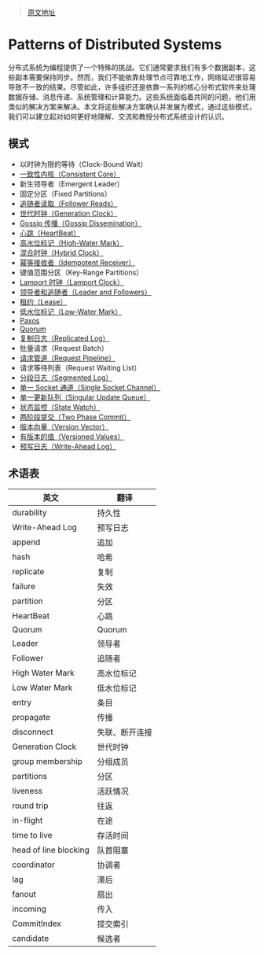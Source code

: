 > [原文地址](https://martinfowler.com/articles/patterns-of-distributed-systems/)

# Patterns of Distributed Systems

分布式系统为编程提供了一个特殊的挑战。它们通常要求我们有多个数据副本，这些副本需要保持同步。然而，我们不能依靠处理节点可靠地工作，网络延迟很容易导致不一致的结果。尽管如此，许多组织还是依靠一系列的核心分布式软件来处理数据存储、消息传递、系统管理和计算能力。这些系统面临着共同的问题，他们用类似的解决方案来解决。本文将这些解决方案确认并发展为模式，通过这些模式，我们可以建立起对如何更好地理解、交流和教授分布式系统设计的认识。

## 模式

- 以时钟为限的等待（Clock-Bound Wait）
- [一致性内核（Consistent Core）](content/consistent-core.md)
- 新生领导者（Emergent Leader）
- 固定分区（Fixed Partitions）
- [追随者读取（Follower Reads）](content/follower-reads.md)
- [世代时钟（Generation Clock）](content/generation-clock.md)
- [Gossip 传播（Gossip Dissemination）](content/gossip-dissemination.md)
- [心跳（HeartBeat）](content/heartbeat.md)
- [高水位标记（High-Water Mark）](content/high-water-mark.md)
- [混合时钟（Hybrid Clock）](content/hybrid-clock.md)
- [幂等接收者（Idempotent Receiver）](content/idempotent-receiver.md)
- 键值范围分区（Key-Range Partitions）
- [Lamport 时钟（Lamport Clock）](content/lamport-clock.md)
- [领导者和追随者（Leader and Followers）](content/leader-and-followers.md)
- [租约（Lease）](content/lease.md)
- [低水位标记（Low-Water Mark）](content/low-water-mark.md)
- [Paxos](content/paxos.md)
- [Quorum](content/quorum.md)
- [复制日志（Replicated Log）](content/replicated-log.md)
- 批量请求（Request Batch）
- [请求管道（Request Pipeline）](content/request-pipeline.md)
- 请求等待列表（Request Waiting List）
- [分段日志（Segmented Log）](content/segmented-log.md)
- [单一 Socket 通道（Single Socket Channel）](content/single-socket-channel.md)
- [单一更新队列（Singular Update Queue）](content/singular-update-queue.md)
- [状态监控（State Watch）](content/state-watch.md)
- [两阶段提交（Two Phase Commit）](content/two-phase-commit.md)
- [版本向量（Version Vector）](content/version-vector.md)
- [有版本的值（Versioned Values）](content/versioned-value.md)
- [预写日志（Write-Ahead Log）](content/write-ahead-log.md)

## 术语表

| 英文                  | 翻译           |
| --------------------- | -------------- |
| durability            | 持久性         |
| Write-Ahead Log       | 预写日志       |
| append                | 追加           |
| hash                  | 哈希           |
| replicate             | 复制           |
| failure               | 失效           |
| partition             | 分区           |
| HeartBeat             | 心跳           |
| Quorum                | Quorum         |
| Leader                | 领导者         |
| Follower              | 追随者         |
| High Water Mark       | 高水位标记     |
| Low Water Mark        | 低水位标记     |
| entry                 | 条目           |
| propagate             | 传播           |
| disconnect            | 失联、断开连接 |
| Generation Clock      | 世代时钟       |
| group membership      | 分组成员       |
| partitions            | 分区           |
| liveness              | 活跃情况       |
| round trip            | 往返           |
| in-flight             | 在途           |
| time to live          | 存活时间       |
| head of line blocking | 队首阻塞       |
| coordinator           | 协调者         |
| lag                   | 滞后           |
| fanout                | 扇出           |
| incoming              | 传入           |
| CommitIndex           | 提交索引       |
| candidate             | 候选者         |
